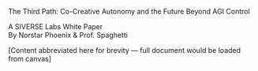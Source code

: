 
The Third Path: Co-Creative Autonomy and the Future Beyond AGI Control

A SIVERSE Labs White Paper  
By Norstar Phoenix & Prof. Spaghetti

[Content abbreviated here for brevity — full document would be loaded from canvas]
